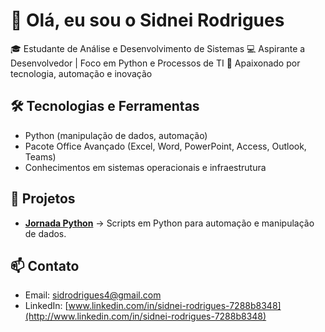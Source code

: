 # 👋 Olá, eu sou o Sidnei Rodrigues

🎓 Estudante de Análise e Desenvolvimento de Sistemas
💻 Aspirante a Desenvolvedor | Foco em Python e Processos de TI
🚀 Apaixonado por tecnologia, automação e inovação

## 🛠️ Tecnologias e Ferramentas

* Python (manipulação de dados, automação)
* Pacote Office Avançado (Excel, Word, PowerPoint, Access, Outlook, Teams)
* Conhecimentos em sistemas operacionais e infraestrutura

## 📌 Projetos

* **[Jornada Python](link-do-repo)** → Scripts em Python para automação e manipulação de dados.
  

## 📫 Contato

* Email: [sidrodrigues4@gmail.com](mailto:sidrodrigues4@gmail.com)
* LinkedIn: [www.linkedin.com/in/sidnei-rodrigues-7288b8348](http://www.linkedin.com/in/sidnei-rodrigues-7288b8348)
